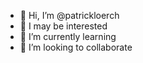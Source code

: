 - 👋 Hi, I’m @patrickloerch
- 👀 I may be interested
- 🌱 I’m currently learning
- 💞️ I’m looking to collaborate


<!---
patrickloerch/patrickloerch is a ✨ special ✨ repository because its `README.md` (this file) appears on your GitHub profile.
You can click the Preview link to take a look at your changes.
--->
